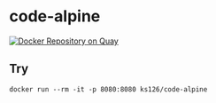 # code-alpine

[![Docker Repository on Quay](https://quay.io/repository/ks126/code-alpine/status "Docker Repository on Quay")](https://quay.io/repository/ks126/code-alpine)

## Try
```
docker run --rm -it -p 8080:8080 ks126/code-alpine
```
